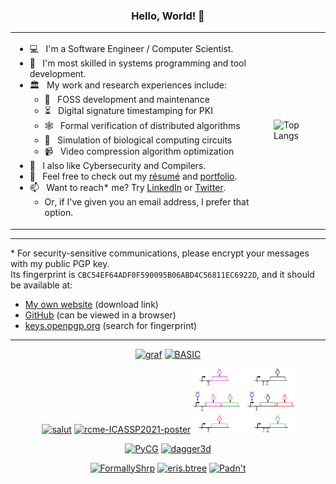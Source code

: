 <h3 align="center">Hello, World! 👋</h3>

<table align="center">
  <tr>
    <td>
      <ul>
        <li>💻 &nbsp; I'm a Software Engineer / Computer Scientist.</li>
        <li>🔧 &nbsp; I'm most skilled in systems programming and tool development.</li>
        <li>🏛️ &nbsp; My work and research experiences include:
          <ul>
            <li>🐧 &nbsp; FOSS development and maintenance</li>
            <li>⏳ &nbsp; Digital signature timestamping for PKI</li>
            <li>🕸️ &nbsp; Formal verification of distributed algorithms</li>
            <li>🧬 &nbsp; Simulation of biological computing circuits</li>
            <li>📹 &nbsp; Video compression algorithm optimization</li>
          </ul>
        </li>
        <li>🔭 &nbsp; I also like Cybersecurity and Compilers.</li>
        <li>📔 &nbsp; Feel free to check out my <a href='https://www.baioc.dev/resume/'>résumé</a> and <a href='https://www.baioc.dev/portfolio/'>portfolio</a>.</li>
        <li>
          📫 &nbsp; Want to reach* me? Try <a href='https://linkedin.com/in/baioc'>LinkedIn</a> or <a href='https://twitter.com/__baioc'>Twitter</a>.
          <ul>
            <li>Or, if I've given you an email address, I prefer that option.</li>
          </ul>
        </li>
      </ul>
    </td>
    <td>
      <img alt="Top Langs" src="https://github-readme-stats.vercel.app/api/top-langs/?username=baioc&langs_count=10&exclude_repo=S4PU,crowd-sourced,baioc.github.io&hide=HTML,CSS&layout=compact&theme=transparent" style="height: 100%;" />
    </td>
  </tr>
</table>

<hr/>

<p>
  * For security-sensitive communications, please encrypt your messages with my public PGP key.
  <br/>
  Its fingerprint is <code>CBC54EF64ADF0F590095B06ABD4C56811EC6922D</code>, and it should be available at:
  <ul>
    <li><a href='https://www.baioc.dev/pubkey.asc'>My own website</a> (download link)</li>
    <li><a href='https://github.com/baioc.gpg'>GitHub</a> (can be viewed in a browser)</li>
    <li><a href='https://keys.openpgp.org/search?q=CBC54EF64ADF0F590095B06ABD4C56811EC6922D'>keys.openpgp.org</a> (search for fingerprint)</li>
  </ul>
</p>

<hr/>

<p align="center">
  <a href="https://github.com/baioc/graf"><img alt="graf" src="https://user-images.githubusercontent.com/27034173/200157439-a43b3256-ea68-46b3-85f2-0902fdb3069e.gif" width="55%" /></a>
  <a href="https://www.baioc.dev/portfolio/plzoo/"><img alt="BASIC" src="https://www.baioc.dev/assets/images/basic.png" width="43%" /></a>
</p>
<p align="center">
  <a href="https://doi.org/10.1016/j.tcs.2025.115292"><img alt="salut" src="https://github.com/user-attachments/assets/80922007-3897-4ca5-8c3b-86d1ad278396" width="34%" /></a>
  <a href="https://doi.org/10.1109/ICASSP39728.2021.9414799"><img alt="rcme-ICASSP2021-poster" src="https://gitlab.com/baioc/vtm/uploads/3e20678ca1fe0a4274d5c9b4ab5d2af1/ICASSP2021-poster.png" width="29%" /></a>
  <a href="https://github.com/baioc/re-multif"><img alt="re-multif" src="https://raw.githubusercontent.com/baioc/re-multif/master/sbol.png" width="32%" /></a>
</p>
<p align="center">
  <a href="https://www.baioc.dev/portfolio/pycg/"><img alt="PyCG" src="https://user-images.githubusercontent.com/27034173/131598578-02114b0e-6d33-455b-823b-3dfd36b59479.png" width="46%" /></a>
  <a href="https://www.baioc.dev/dagger3d/"><img alt="dagger3d" src="https://user-images.githubusercontent.com/27034173/139572752-a9e844c9-9baf-4426-be5f-440d241d1055.gif" width="52%" /></a>
</p>
<p align="center">
  <a href="https://github.com/baioc/FormallySharp"><img alt="FormallyShrp" src="https://user-images.githubusercontent.com/27034173/133954409-d50c6a9b-7f58-48c5-a507-dcabaeba5b95.png" width="31%" /></a>
  <a href="https://www.baioc.dev/experiment/d-sets-btree/"><img alt="eris.btree" src="https://www.baioc.dev/assets/images/eris/sets-upsert-int.png" width="34%" /></a>
  <a href="https://github.com/baioc/padnt"><img alt="Padn't" src="https://user-images.githubusercontent.com/27034173/221325954-b8131c34-6171-4fcd-ba20-73404346bc6a.png" width="30%" /></a>
</p>
